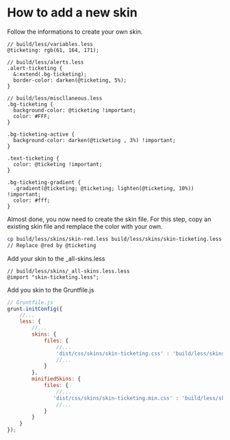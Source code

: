 How to add a new skin
=====================

Follow the informations to create your own skin.
```less
// build/less/variables.less
@ticketing: rgb(61, 164, 171);
```

```less
// build/less/alerts.less
.alert-ticketing {
  &:extend(.bg-ticketing);
  border-color: darken(@ticketing, 5%);
}
```

```less
// build/less/miscllaneous.less
.bg-ticketing {
  background-color: @ticketing !important;
  color: #FFF;
}

.bg-ticketing-active {
  background-color: darken(@ticketing , 3%) !important;
}

.text-ticketing {
  color: @ticketing !important;
}

.bg-ticketing-gradient {
  .gradient(@ticketing; @ticketing; lighten(@ticketing, 10%)) !important;
  color: #fff;
}
```

Almost done, you now need to create the skin file. For this step, copy an existing skin file and remplace the color with your own.

```bash
cp build/less/skins/skin-red.less build/less/skins/skin-ticketing.less
// Replace @red by @ticketing
```

Add your skin to the _all-skins.less
```
// build/less/skins/_all-skins.less.less
@import "skin-ticketing.less";
```

Add you skin to the Gruntfile.js
````js
// Gruntfile.js
grunt.initConfig({
    //...
    less: {
        //...
        skins: {
            files: {
                //...
                'dist/css/skins/skin-ticketing.css' : 'build/less/skins/skin-ticketing.less'
                //...
            }        
        },
        minifiedSkins: {
            files: {
                //...
               'dist/css/skins/skin-ticketing.min.css' : 'build/less/skins/skin-ticketing.less',
                //...
            }        
        }             
    }   
});

````


